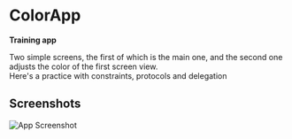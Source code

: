 # ColorApp

**Training app** 

Two simple screens, the first of which is the main one, and the second one adjusts the color of the first screen view. \
Here's a practice with constraints, protocols and delegation



## Screenshots

![App Screenshot](https://sun9-80.userapi.com/impg/KLWxtzB2KlLsCFadQpiP_ucvvwf7ZEBxQy0GWg/iCwF0cnX3_A.jpg?size=834x696&quality=96&sign=68787d5c50b39a2e62af614246a91172&type=album)

